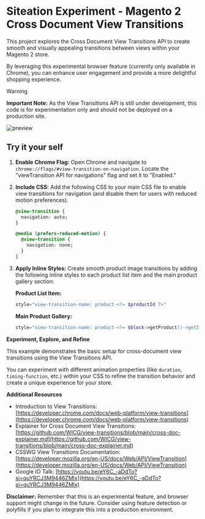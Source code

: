 # Siteation Experiment - Magento 2 Cross Document View Transitions

This project explores the Cross Document View Transitions API to create smooth and visually appealing transitions between views within your Magento 2 store.

By leveraging this experimental browser feature (currently only available in Chrome),
you can enhance user engagement and provide a more delightful shopping experience.

> [!WARNING]
> **Important Note:** As the View Transitions API is still under development,
> this code is for experimentation only and should not be deployed on a production site.

![preview](./assets/magento-view-transition.gif)

## Try it your self

1. **Enable Chrome Flag:** Open Chrome and navigate to `chrome://flags/#view-transition-on-navigation`. Locate the "viewTransition API for navigations" flag and set it to "Enabled."

2. **Include CSS:** Add the following CSS to your main CSS file to enable view transitions for navigation (and disable them for users with reduced motion preferences).

   ```css
   @view-transition {
     navigation: auto;
   }

   @media (prefers-reduced-motion) {
     @view-transition {
       navigation: none;
     }
   }
   ```

3. **Apply Inline Styles:** Create smooth product image transitions by adding the following inline styles to each product list item and the main product gallery section:

   **Product List Item:**

   ```php
   style="view-transition-name: product-<?= $productId ?>"
   ```

   **Main Product Gallery:**

   ```php
   style="view-transition-name: product-<?= $block->getProduct()->getId() ?>"
   ```

**Experiment, Explore, and Refine**

This example demonstrates the basic setup for cross-document view transitions using the View Transitions API. 

You can experiment with different animation properties (like `duration`, `timing-function`, etc.) within your CSS to refine the transition behavior and create a unique experience for your store.

**Additional Resources**

- Introduction to View Transitions: [https://developer.chrome.com/docs/web-platform/view-transitions](https://developer.chrome.com/docs/web-platform/view-transitions)
- Explainer for Cross Document View Transitions: [https://github.com/WICG/view-transitions/blob/main/cross-doc-explainer.md](https://github.com/WICG/view-transitions/blob/main/cross-doc-explainer.md)
- CSSWG View Transitions Documentation: [https://developer.mozilla.org/en-US/docs/Web/API/ViewTransition](https://developer.mozilla.org/en-US/docs/Web/API/ViewTransition)
- Google IO Talk: [https://youtu.be/eY6C_-aDdTo?si=quYRCJ3M9446ZMlx](https://youtu.be/eY6C_-aDdTo?si=quYRCJ3M9446ZMlx)

**Disclaimer:** Remember that this is an experimental feature, and browser support might change in the future. Consider using feature detection or polyfills if you plan to integrate this into a production environment.
